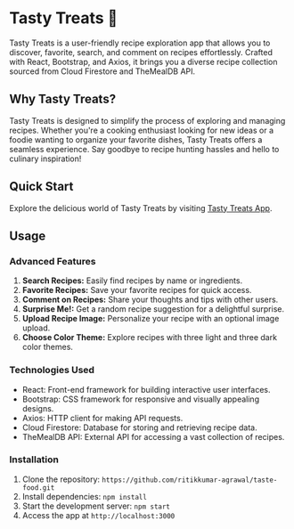 # Tasty Treats 🍴

Tasty Treats is a user-friendly recipe exploration app that allows you to discover, favorite, search, and comment on recipes effortlessly. Crafted with React, Bootstrap, and Axios, it brings you a diverse recipe collection sourced from Cloud Firestore and TheMealDB API.

## Why Tasty Treats?

Tasty Treats is designed to simplify the process of exploring and managing recipes. Whether you're a cooking enthusiast looking for new ideas or a foodie wanting to organize your favorite dishes, Tasty Treats offers a seamless experience. Say goodbye to recipe hunting hassles and hello to culinary inspiration!

## Quick Start

Explore the delicious world of Tasty Treats by visiting [Tasty Treats App]().

## Usage

### Advanced Features

1. **Search Recipes:** Easily find recipes by name or ingredients.
2. **Favorite Recipes:** Save your favorite recipes for quick access.
3. **Comment on Recipes:** Share your thoughts and tips with other users.
4. **Surprise Me!:** Get a random recipe suggestion for a delightful surprise.
5. **Upload Recipe Image:** Personalize your recipe with an optional image upload.
6. **Choose Color Theme:** Explore recipes with three light and three dark color themes.

### Technologies Used

- React: Front-end framework for building interactive user interfaces.
- Bootstrap: CSS framework for responsive and visually appealing designs.
- Axios: HTTP client for making API requests.
- Cloud Firestore: Database for storing and retrieving recipe data.
- TheMealDB API: External API for accessing a vast collection of recipes.

### Installation

1. Clone the repository: `https://github.com/ritikkumar-agrawal/taste-food.git`
2. Install dependencies: `npm install`
3. Start the development server: `npm start`
4. Access the app at `http://localhost:3000`


